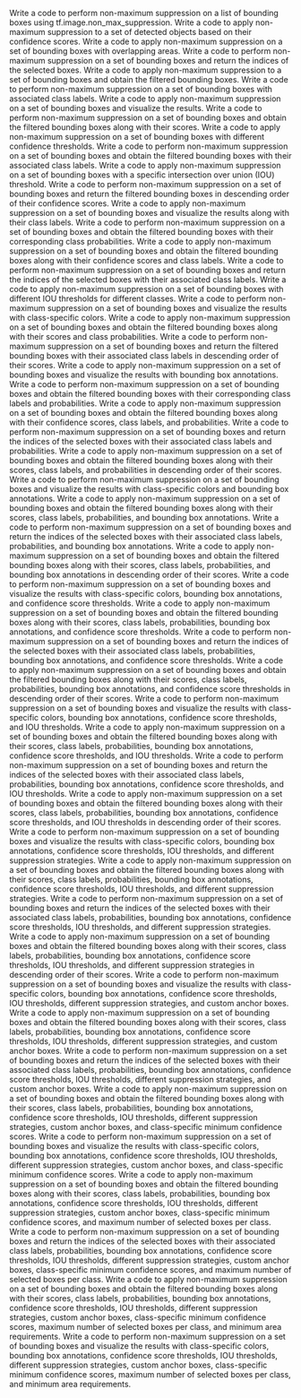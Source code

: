 Write a code to perform non-maximum suppression on a list of bounding boxes using tf.image.non_max_suppression.
Write a code to apply non-maximum suppression to a set of detected objects based on their confidence scores.
Write a code to apply non-maximum suppression on a set of bounding boxes with overlapping areas.
Write a code to perform non-maximum suppression on a set of bounding boxes and return the indices of the selected boxes.
Write a code to apply non-maximum suppression to a set of bounding boxes and obtain the filtered bounding boxes.
Write a code to perform non-maximum suppression on a set of bounding boxes with associated class labels.
Write a code to apply non-maximum suppression on a set of bounding boxes and visualize the results.
Write a code to perform non-maximum suppression on a set of bounding boxes and obtain the filtered bounding boxes along with their scores.
Write a code to apply non-maximum suppression on a set of bounding boxes with different confidence thresholds.
Write a code to perform non-maximum suppression on a set of bounding boxes and obtain the filtered bounding boxes with their associated class labels.
Write a code to apply non-maximum suppression on a set of bounding boxes with a specific intersection over union (IOU) threshold.
Write a code to perform non-maximum suppression on a set of bounding boxes and return the filtered bounding boxes in descending order of their confidence scores.
Write a code to apply non-maximum suppression on a set of bounding boxes and visualize the results along with their class labels.
Write a code to perform non-maximum suppression on a set of bounding boxes and obtain the filtered bounding boxes with their corresponding class probabilities.
Write a code to apply non-maximum suppression on a set of bounding boxes and obtain the filtered bounding boxes along with their confidence scores and class labels.
Write a code to perform non-maximum suppression on a set of bounding boxes and return the indices of the selected boxes with their associated class labels.
Write a code to apply non-maximum suppression on a set of bounding boxes with different IOU thresholds for different classes.
Write a code to perform non-maximum suppression on a set of bounding boxes and visualize the results with class-specific colors.
Write a code to apply non-maximum suppression on a set of bounding boxes and obtain the filtered bounding boxes along with their scores and class probabilities.
Write a code to perform non-maximum suppression on a set of bounding boxes and return the filtered bounding boxes with their associated class labels in descending order of their scores.
Write a code to apply non-maximum suppression on a set of bounding boxes and visualize the results with bounding box annotations.
Write a code to perform non-maximum suppression on a set of bounding boxes and obtain the filtered bounding boxes with their corresponding class labels and probabilities.
Write a code to apply non-maximum suppression on a set of bounding boxes and obtain the filtered bounding boxes along with their confidence scores, class labels, and probabilities.
Write a code to perform non-maximum suppression on a set of bounding boxes and return the indices of the selected boxes with their associated class labels and probabilities.
Write a code to apply non-maximum suppression on a set of bounding boxes and obtain the filtered bounding boxes along with their scores, class labels, and probabilities in descending order of their scores.
Write a code to perform non-maximum suppression on a set of bounding boxes and visualize the results with class-specific colors and bounding box annotations.
Write a code to apply non-maximum suppression on a set of bounding boxes and obtain the filtered bounding boxes along with their scores, class labels, probabilities, and bounding box annotations.
Write a code to perform non-maximum suppression on a set of bounding boxes and return the indices of the selected boxes with their associated class labels, probabilities, and bounding box annotations.
Write a code to apply non-maximum suppression on a set of bounding boxes and obtain the filtered bounding boxes along with their scores, class labels, probabilities, and bounding box annotations in descending order of their scores.
Write a code to perform non-maximum suppression on a set of bounding boxes and visualize the results with class-specific colors, bounding box annotations, and confidence score thresholds.
Write a code to apply non-maximum suppression on a set of bounding boxes and obtain the filtered bounding boxes along with their scores, class labels, probabilities, bounding box annotations, and confidence score thresholds.
Write a code to perform non-maximum suppression on a set of bounding boxes and return the indices of the selected boxes with their associated class labels, probabilities, bounding box annotations, and confidence score thresholds.
Write a code to apply non-maximum suppression on a set of bounding boxes and obtain the filtered bounding boxes along with their scores, class labels, probabilities, bounding box annotations, and confidence score thresholds in descending order of their scores.
Write a code to perform non-maximum suppression on a set of bounding boxes and visualize the results with class-specific colors, bounding box annotations, confidence score thresholds, and IOU thresholds.
Write a code to apply non-maximum suppression on a set of bounding boxes and obtain the filtered bounding boxes along with their scores, class labels, probabilities, bounding box annotations, confidence score thresholds, and IOU thresholds.
Write a code to perform non-maximum suppression on a set of bounding boxes and return the indices of the selected boxes with their associated class labels, probabilities, bounding box annotations, confidence score thresholds, and IOU thresholds.
Write a code to apply non-maximum suppression on a set of bounding boxes and obtain the filtered bounding boxes along with their scores, class labels, probabilities, bounding box annotations, confidence score thresholds, and IOU thresholds in descending order of their scores.
Write a code to perform non-maximum suppression on a set of bounding boxes and visualize the results with class-specific colors, bounding box annotations, confidence score thresholds, IOU thresholds, and different suppression strategies.
Write a code to apply non-maximum suppression on a set of bounding boxes and obtain the filtered bounding boxes along with their scores, class labels, probabilities, bounding box annotations, confidence score thresholds, IOU thresholds, and different suppression strategies.
Write a code to perform non-maximum suppression on a set of bounding boxes and return the indices of the selected boxes with their associated class labels, probabilities, bounding box annotations, confidence score thresholds, IOU thresholds, and different suppression strategies.
Write a code to apply non-maximum suppression on a set of bounding boxes and obtain the filtered bounding boxes along with their scores, class labels, probabilities, bounding box annotations, confidence score thresholds, IOU thresholds, and different suppression strategies in descending order of their scores.
Write a code to perform non-maximum suppression on a set of bounding boxes and visualize the results with class-specific colors, bounding box annotations, confidence score thresholds, IOU thresholds, different suppression strategies, and custom anchor boxes.
Write a code to apply non-maximum suppression on a set of bounding boxes and obtain the filtered bounding boxes along with their scores, class labels, probabilities, bounding box annotations, confidence score thresholds, IOU thresholds, different suppression strategies, and custom anchor boxes.
Write a code to perform non-maximum suppression on a set of bounding boxes and return the indices of the selected boxes with their associated class labels, probabilities, bounding box annotations, confidence score thresholds, IOU thresholds, different suppression strategies, and custom anchor boxes.
Write a code to apply non-maximum suppression on a set of bounding boxes and obtain the filtered bounding boxes along with their scores, class labels, probabilities, bounding box annotations, confidence score thresholds, IOU thresholds, different suppression strategies, custom anchor boxes, and class-specific minimum confidence scores.
Write a code to perform non-maximum suppression on a set of bounding boxes and visualize the results with class-specific colors, bounding box annotations, confidence score thresholds, IOU thresholds, different suppression strategies, custom anchor boxes, and class-specific minimum confidence scores.
Write a code to apply non-maximum suppression on a set of bounding boxes and obtain the filtered bounding boxes along with their scores, class labels, probabilities, bounding box annotations, confidence score thresholds, IOU thresholds, different suppression strategies, custom anchor boxes, class-specific minimum confidence scores, and maximum number of selected boxes per class.
Write a code to perform non-maximum suppression on a set of bounding boxes and return the indices of the selected boxes with their associated class labels, probabilities, bounding box annotations, confidence score thresholds, IOU thresholds, different suppression strategies, custom anchor boxes, class-specific minimum confidence scores, and maximum number of selected boxes per class.
Write a code to apply non-maximum suppression on a set of bounding boxes and obtain the filtered bounding boxes along with their scores, class labels, probabilities, bounding box annotations, confidence score thresholds, IOU thresholds, different suppression strategies, custom anchor boxes, class-specific minimum confidence scores, maximum number of selected boxes per class, and minimum area requirements.
Write a code to perform non-maximum suppression on a set of bounding boxes and visualize the results with class-specific colors, bounding box annotations, confidence score thresholds, IOU thresholds, different suppression strategies, custom anchor boxes, class-specific minimum confidence scores, maximum number of selected boxes per class, and minimum area requirements.